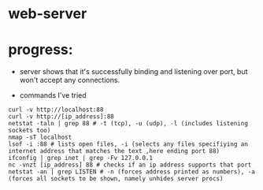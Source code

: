 # web-server


# progress: 

- server shows that it's successfully binding and listening over port, but won't accept any connections.

- commands I've tried 
```
curl -v http://localhost:88
curl -v http://[ip_address]:88
netstat -taln | grep 88 # -t (tcp), -u (udp), -l (includes listening sockets too)
nmap -sT localhost
lsof -i :88 # lists open files, -i (selects any files specifiying an internet address that matches the text ,here ending port 88)
ifconfig | grep inet | grep -Fv 127.0.0.1
nc -vnzt [ip_address] 88 # checks if an ip address supports that port 
netstat -an | grep LISTEN # -n (forces address printed as numbers), -a (forces all sockets to be shown, namely unhides server procs)

```


